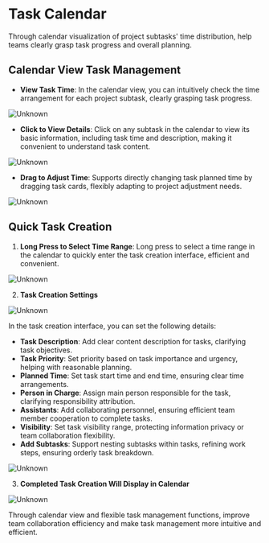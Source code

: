 # Task Calendar

Through calendar visualization of project subtasks' time distribution, help teams clearly grasp task progress and overall planning.

## Calendar View Task Management
- **View Task Time**: In the calendar view, you can intuitively check the time arrangement for each project subtask, clearly grasping task progress.

![Unknown](/images/clander_1.png)

- **Click to View Details**: Click on any subtask in the calendar to view its basic information, including task time and description, making it convenient to understand task content.

![Unknown](/images/clander_2.png)

- **Drag to Adjust Time**: Supports directly changing task planned time by dragging task cards, flexibly adapting to project adjustment needs.

![Unknown](/images/clander_3.png)

## Quick Task Creation
1. **Long Press to Select Time Range**: Long press to select a time range in the calendar to quickly enter the task creation interface, efficient and convenient.

![Unknown](/images/clander_4.png)

2. **Task Creation Settings**

![Unknown](/images/clander_5.png)

In the task creation interface, you can set the following details:
- **Task Description**: Add clear content description for tasks, clarifying task objectives.
- **Task Priority**: Set priority based on task importance and urgency, helping with reasonable planning.
- **Planned Time**: Set task start time and end time, ensuring clear time arrangements.
- **Person in Charge**: Assign main person responsible for the task, clarifying responsibility attribution.
- **Assistants**: Add collaborating personnel, ensuring efficient team member cooperation to complete tasks.
- **Visibility**: Set task visibility range, protecting information privacy or team collaboration flexibility.
- **Add Subtasks**: Support nesting subtasks within tasks, refining work steps, ensuring orderly task breakdown.

![Unknown](/images/clander_6.png)

3. **Completed Task Creation Will Display in Calendar**

![Unknown](/images/clander_7.png)

Through calendar view and flexible task management functions, improve team collaboration efficiency and make task management more intuitive and efficient.